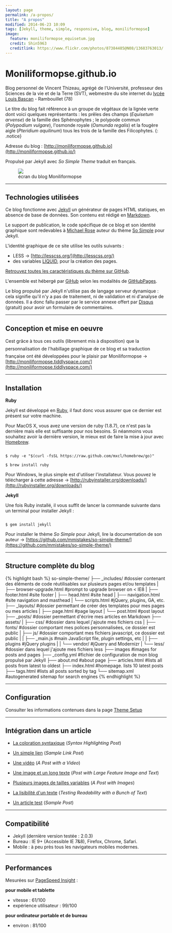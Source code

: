 ```yaml
---
layout: page
permalink: /a-propos/
title: "A propos"
modified: 2014-06-23 10:09
tags: [Jekyll, theme, simple, responsive, blog, moniliformopse]
image:
  feature: moniliformopse_equisetum.jpg
  credit: Shin5963
  creditlink: https://www.flickr.com/photos/87384485@N08/13683763013/
---
```

# Moniliformopse.github.io

Blog personnel de Vincent Thizeau, agrégé de l'Université, professeur des Sciences de la vie et de la Terre (SVT), webmestre du site internet du [lycée Louis Bascan](http://www.lyc-bascan-rambouillet.ac-versailles.fr/) - Rambouillet (78)

Le titre du blog fait référence à un groupe de végétaux de la lignée verte dont voici quelques représentants : les prêles des champs (*Equisetum arvense*) de la famille des Sphénophytes ; le polypode commun (*Polypodium vulgare*), l'osmonde royale (*Osmunda regalis*) et la fougère aigle (*Pteridium aquilinum*) tous les trois de la famille des Filicophytes.
{: .notice}

Adresse du blog : [http://moniliformopse.github.io](http://moniliformopse.github.io/)

Propulsé par Jekyll avec *So Simple Theme* traduit en français.

<figure>
	<img src="http://bit.ly/1md8csQ">
	<figcaption>écran du blog Moniliformopse</figcaption>
</figure>

---

## Technologies utilisées

Ce blog fonctionne avec [Jekyll](http://jekyllrb.com/) un générateur de pages HTML statiques, en absence de base de données. Son contenu est rédigé en [Markdown](http://daringfireball.net/projects/markdown/).

Le support de publication, le code spécifique de ce blog et son identité graphique sont redevables à [Michael Rose](http://mademistakes.com/) auteur du thème [So Simple](http://mademistakes.com/articles/so-simple-jekyll-theme/) pour Jekyll.

L'identité graphique de ce site utilise les outils suivants :

- LESS ->  [http://lesscss.org/](http://lesscss.org/)
- des variables [LIQUID](http://docs.shopify.com/themes/liquid-basics), pour la création des pages.

[Retrouvez toutes les caractéristiques du thème sur GitHub](https://github.com/mmistakes/so-simple-theme/).

L'ensemble est hébergé par [GiHub](https://github.com/) selon les modalités de [GitHubPages](https://pages.github.com/).

Le blog propulsé par Jekyll n'utilise pas de langage serveur dynamique : cela signifie qu'il n'y a pas de traitement,  ni de validation et ni d'analyse de données. Il a donc fallu passer par le service annexe offert par [Disqus](https://disqus.com/) (gratuit) pour avoir un formulaire de commentaires.

---

## Conception et mise en oeuvre

Cest grâce à tous ces outils (librement mis à disposition) que la personnalisation de l'habillage graphique de ce blog et sa traduction française ont été développées pour le plaisir par Moniliformopse -> [http://moniliformopse.tiddlyspace.com/](http://moniliformopse.tiddlyspace.com/)

---

## Installation

**Ruby**

Jekyll est développé en [Ruby](https://www.ruby-lang.org/fr/), il faut donc vous assurer que ce dernier est présent sur votre machine.

Pour MacOS X, vous avez une version de ruby (1.8.7), ce n'est pas la dernière mais elle est suffisante pour nos besoins. Si néanmoins vous souhaitez avoir la dernière version, le mieux est de faire la mise à jour avec [Homebrew](http://brew.sh/index_fr.html).

<code>
$ ruby -e "$(curl -fsSL https://raw.github.com/mxcl/homebrew/go)"
</code>

<code>
$ brew install ruby
</code>

Pour Windows, le plus simple est d'utiliser l'installateur. Vous pouvez le télécharger à cette adresse -> [http://rubyinstaller.org/downloads/](http://rubyinstaller.org/downloads/)

**Jekyll**

Une fois Ruby installé, il vous suffit de lancer la commande suivante dans un terminal pour installer Jekyll :

<code>
$ gem install jekyll
</code>

Pour installer le thème *So Simple* pour Jekyll, lire la documentation de son auteur -> [https://github.com/mmistakes/so-simple-theme/](https://github.com/mmistakes/so-simple-theme/)

---

## Structure complète du blog

{% highlight bash %}
so-simple-theme/
├── _includes/ #dossier contenant des éléments de code réutilisables sur plusieurs pages et/ou templates
|    ├── browser-upgrade.html  #prompt to upgrade browser on < IE8
|    ├── footer.html  #site footer
|    ├── head.html  #site head
|    ├── navigation.html #site navigation and masthead
|    └── scripts.html  #jQuery, plugins, GA, etc.
├── _layouts/ #dossier permettant de créer des templates pour mes pages ou mes articles
|    ├── page.html  #page layout
|    └── post.html  #post layout
├── _posts/ #dossier permettant d'écrire mes articles en Markdown
├── assets/
|    ├── css/  #dossier dans lequel j'ajoute mes fichiers css
|    ├── fonts/  #dossier comportant mes polices personnalisées, ce dossier est public
|    ├── js/ #dossier comportant mes fichiers javascript, ce dossier est public
|    |   ├── _main.js  #main JavaScript file, plugin settings, etc
|    |   ├── plugins  #jQuery plugins
|    |   └── vendor/  #jQuery and Modernizr
|    └── less/ #dossier dans lequel j'ajoute mes fichiers less
├── images  #images for posts and pages
├── _config.yml  #fichier de configuration de mon blog propulsé par Jekyll
├── about.md  #about page
├── articles.html  #lists all posts from latest to oldest
├── index.html  #homepage. lists 10 latest posts
├── tags.html  #lists all posts sorted by tag
└── sitemap.xml  #autogenerated sitemap for search engines
{% endhighlight %}

---

## Configuration

Consulter les informations contenues dans la page  [Theme Setup](http://moniliformopse.github.io/theme-setup/)

---

## Intégration dans un article

- [La coloration syntaxique](http://moniliformopse.github.io/articles/code-highlighting-post/) (*Syntax Highlighting Post*)

- [Un simple lien](http://moniliformopse.github.io/articles/sample-link-post/) (*Sample Link Post*)

- [Une vidéo](http://moniliformopse.github.io/articles/video-post/) (*A Post with a Video*)

- [Une image et un long texte](http://moniliformopse.github.io/articles/readability-feature-post/) (*Post with Large Feature Image and Text*) 

- [Plusieurs images de tailles variables](http://moniliformopse.github.io/articles/sample-post-images/) (*A Post with Images*)

- [La lisibilité d'un texte](http://moniliformopse.github.io/articles/readability-post/) (*Testing Readability with a Bunch of Text*) 

- [Un article test](http://moniliformopse.github.io/articles/sample-post/) (*Sample Post*) 

---

## Compatibilité

- Jekyll (dernière version testée : 2.0.3)
- Bureau : IE 9+ (Accessible IE 7&8), Firefox, Chrome, Safari.
- Mobile : à peu près tous les navigateurs mobiles modernes.

---

## Performances

Mesurées sur [PageSpeed Insight](https://developers.google.com/speed/pagespeed/insights/) :

**pour mobile et tablette**

- vitesse : 61/100
- expérience utilisateur : 99/100

**pour ordinateur portable et de bureau**

- environ : 81/100